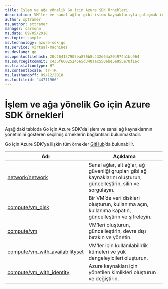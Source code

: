 ```yaml
---
title: İşlem ve ağa yönelik Go için Azure SDK örnekleri
description: VM’ler ve sanal ağlar gibi işlem kaynaklarıyla çalışmak için Go için Azure SDK’dan seçilen örnekler.
author: sptramer
ms.author: sttramer
manager: carmonm
ms.date: 09/05/2018
ms.topic: sample
ms.technology: azure-sdk-go
ms.service: virtual-machines
ms.devlang: go
ms.openlocfilehash: 20c264157905ea870b8c432d64a204974a1bc964
ms.sourcegitcommit: c435f6602524565d340aac5506be5e955e78f16c
ms.translationtype: HT
ms.contentlocale: tr-TR
ms.lasthandoff: 09/12/2018
ms.locfileid: "44711966"
---
```

# <a name="azure-sdk-for-go-samples-for-compute-and-networking"></a>İşlem ve ağa yönelik Go için Azure SDK örnekleri

Aşağıdaki tabloda Go için Azure SDK'da işlem ve sanal ağ kaynaklarının yönetimini gösteren seçilmiş örneklerin bağlantıları bulunmaktadır.

Go için Azure SDK’ya ilişkin tüm örnekler [GitHub](https://github.com/Azure-Samples/azure-sdk-for-go-samples)’da bulunabilir.

| Adı | Açıklama |
|------|-------------|
| [network/network](https://github.com/Azure-Samples/azure-sdk-for-go-samples/blob/master/network/network.go) | Sanal ağlar, alt ağlar, ağ güvenliği grupları gibi ağ kaynaklarını oluşturun, güncelleştirin, silin ve sorgulayın. |
| [compute/vm_disk](https://github.com/Azure-Samples/azure-sdk-for-go-samples/blob/master/compute/vm_disk.go) | Bir VM’de veri diskleri oluşturun, kullanıma açın, kullanıma kapatın, güncelleştirin ve şifreleyin. |
| [compute/vm](https://github.com/Azure-Samples/azure-sdk-for-go-samples/blob/master/compute/vm.go) | VM’leri oluşturun, güncelleştirin, devre dışı bırakın ve yönetin. |
| [compute/vm_with_availabilityset](https://github.com/Azure-Samples/azure-sdk-for-go-samples/blob/master/compute/vm_with_availabilityset.go) | VM’ler için kullanılabilirlik kümeleri ve yük dengeleyicileri oluşturun. |
| [compute/vm_with_identity](https://github.com/Azure-Samples/azure-sdk-for-go-samples/blob/master/compute/vm_with_identity.go) | Azure kaynakları için yönetilen kimlikleri oluşturun ve değiştirin. | 
